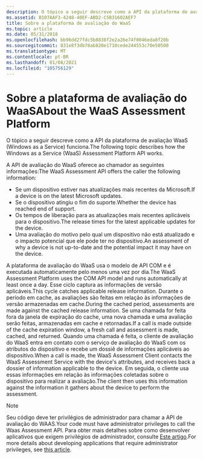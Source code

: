 ```yaml
---
description: O tópico a seguir descreve como a API da plataforma de avaliação WaaS (Windows as a Service) funciona.
ms.assetid: B107AAF3-4248-40EF-ABD2-C5B31602AEF7
title: Sobre a plataforma de avaliação do WaaS
ms.topic: article
ms.date: 05/31/2018
ms.openlocfilehash: bb96dd27fdc5b8838f2e2a26e74f0046eda8f20b
ms.sourcegitcommit: 831e8f3db78ab820e1710cede244553c70e50500
ms.translationtype: MT
ms.contentlocale: pt-BR
ms.lasthandoff: 01/08/2021
ms.locfileid: "105756129"
---
```

# <a name="about-the-waas-assessment-platform"></a><span data-ttu-id="23809-103">Sobre a plataforma de avaliação do WaaS</span><span class="sxs-lookup"><span data-stu-id="23809-103">About the WaaS Assessment Platform</span></span>

<span data-ttu-id="23809-104">O tópico a seguir descreve como a API da plataforma de avaliação WaaS (Windows as a Service) funciona.</span><span class="sxs-lookup"><span data-stu-id="23809-104">The following topic describes how the Windows as a Service (WaaS) Assessment Platform API works.</span></span>

<span data-ttu-id="23809-105">A API de avaliação do WaaS oferece ao chamador as seguintes informações:</span><span class="sxs-lookup"><span data-stu-id="23809-105">The WaaS Assessment API offers the caller the following information:</span></span>

-   <span data-ttu-id="23809-106">Se um dispositivo estiver nas atualizações mais recentes da Microsoft.</span><span class="sxs-lookup"><span data-stu-id="23809-106">If a device is on the latest Microsoft updates.</span></span>
-   <span data-ttu-id="23809-107">Se o dispositivo atingiu o fim do suporte.</span><span class="sxs-lookup"><span data-stu-id="23809-107">Whether the device has reached end of support.</span></span>
-   <span data-ttu-id="23809-108">Os tempos de liberação para as atualizações mais recentes aplicáveis para o dispositivo.</span><span class="sxs-lookup"><span data-stu-id="23809-108">The release times for the latest applicable updates for the device.</span></span>
-   <span data-ttu-id="23809-109">Uma avaliação do motivo pelo qual um dispositivo não está atualizado e o impacto potencial que ele pode ter no dispositivo.</span><span class="sxs-lookup"><span data-stu-id="23809-109">An assessment of why a device is not up-to-date and the potential impact it may have on the device.</span></span>

<span data-ttu-id="23809-110">A plataforma de avaliação do WaaS usa o modelo de API COM e é executada automaticamente pelo menos uma vez por dia.</span><span class="sxs-lookup"><span data-stu-id="23809-110">The WaaS Assessment Platform uses the COM API model and runs automatically at least once a day.</span></span> <span data-ttu-id="23809-111">Esse ciclo captura as informações de versão aplicáveis.</span><span class="sxs-lookup"><span data-stu-id="23809-111">This cycle catches applicable release information.</span></span> <span data-ttu-id="23809-112">Durante o período em cache, as avaliações são feitas em relação às informações de versão armazenadas em cache.</span><span class="sxs-lookup"><span data-stu-id="23809-112">During the cached period, assessments are made against the cached release information.</span></span> <span data-ttu-id="23809-113">Se uma chamada for feita fora da janela de expiração do cache, uma nova chamada e uma avaliação serão feitas, armazenadas em cache e retornadas.</span><span class="sxs-lookup"><span data-stu-id="23809-113">If a call is made outside of the cache expiration window, a fresh call and assessment is made, cached, and returned.</span></span> <span data-ttu-id="23809-114">Quando uma chamada é feita, o cliente de avaliação do WaaS entra em contato com o serviço de avaliação do WaaS com os atributos do dispositivo e recebe um dossiê de informações aplicáveis ao dispositivo.</span><span class="sxs-lookup"><span data-stu-id="23809-114">When a call is made, the WaaS Assessment Client contacts the WaaS Assessment Service with the device's attributes, and receives back a dossier of information applicable to the device.</span></span> <span data-ttu-id="23809-115">Em seguida, o cliente usa essas informações em relação às informações coletadas sobre o dispositivo para realizar a avaliação.</span><span class="sxs-lookup"><span data-stu-id="23809-115">The client then uses this information against the information it gathers about the device to perform the assessment.</span></span>

> [!NOTE]
> <span data-ttu-id="23809-116">Seu código deve ter privilégios de administrador para chamar a API de avaliação do WAAS.</span><span class="sxs-lookup"><span data-stu-id="23809-116">Your code must have administrator privileges to call the Waas Assessment API.</span></span> <span data-ttu-id="23809-117">Para obter mais detalhes sobre como desenvolver aplicativos que exigem privilégios de administrador, consulte [Este artigo](../secauthz/developing-applications-that-require-administrator-privilege.md).</span><span class="sxs-lookup"><span data-stu-id="23809-117">For more details about developing applications that require administrator privileges, see [this article](../secauthz/developing-applications-that-require-administrator-privilege.md).</span></span>

 
